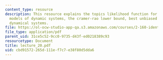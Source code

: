 ```yaml
---
content_type: resource
description: This resource explains the topics likelihood function for probabilistic
  models of dynamic systems, the cramer-rao lower bound, best unbiased estimates for
  dynamical systems.
file: https://ol-ocw-studio-app-qa.s3.amazonaws.com/courses/2-160-identification-estimation-and-learning-spring-2006/cbd91572265d111ef7c7e38f80d5dda6_lecture_20.pdf
file_type: application/pdf
parent_uid: 31ce5c52-9cc0-9735-d43f-ed0218389c93
resourcetype: Document
title: lecture_20.pdf
uid: cbd91572-265d-111e-f7c7-e38f80d5dda6
---
```

